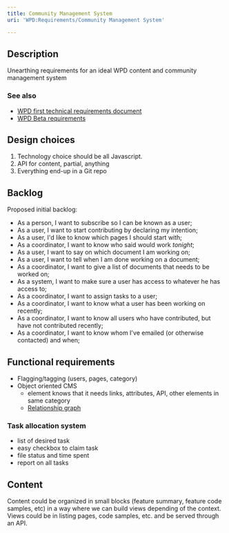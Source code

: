 ```yaml
---
title: Community Management System
uri: 'WPD:Requirements/Community Management System'

---
```

## Description

Unearthing requirements for an ideal WPD content and community management system

### See also

-   [WPD first technical requirements document](https://www.w3.org/2011/docs/wiki/Technical_Requirements)
-   [WPD Beta requirements](http://docs.webplatform.org/wiki/WPD:Projects/Beta_Requirements)

## Design choices

1.  Technology choice should be all Javascript.
2.  API for content, partial, anything
3.  Everything end-up in a Git repo

## Backlog

Proposed initial backlog:

-   As a person, I want to subscribe so I can be known as a user;
-   As a user, I want to start contributing by declaring my intention;
-   As a user, I'd like to know which pages I should start with;
-   As a coordinator, I want to know who said would work *tonight*;
-   As a user, I want to say on which document I am working on;
-   As a user, I want to tell when I am done working on a document;
-   As a coordinator, I want to give a list of documents that needs to be worked on;
-   As a system, I want to make sure a user has access to whatever he has access to;
-   As a coordinator, I want to assign tasks to a user;
-   As a coordinator, I want to know what a user has been working on recently;
-   As a coordinator, I want to know all users who have contributed, but have not contributed recently;
-   As a coordinator, I want to know whom I've emailed (or otherwise contacted) and when;

## Functional requirements

-   Flagging/tagging (users, pages, category)
-   Object oriented CMS
    -   element knows that it needs links, attributes, API, other elements in same category
    -   [Relationship graph](http://www.neo4j.org/)

### Task allocation system

-   list of desired task
-   easy checkbox to claim task
-   file status and time spent
-   report on all tasks

## Content

Content could be organized in small blocks (feature summary, feature code samples, etc) in a way where we can build views depending of the context. Views could be in listing pages, code samples, etc. and be served through an API.
